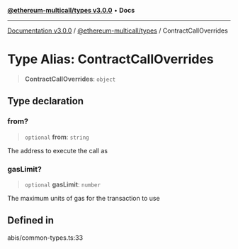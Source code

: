 [**@ethereum-multicall/types v3.0.0**](../README.md) • **Docs**

***

[Documentation v3.0.0](../../../packages.md) / [@ethereum-multicall/types](../README.md) / ContractCallOverrides

# Type Alias: ContractCallOverrides

> **ContractCallOverrides**: `object`

## Type declaration

### from?

> `optional` **from**: `string`

The address to execute the call as

### gasLimit?

> `optional` **gasLimit**: `number`

The maximum units of gas for the transaction to use

## Defined in

abis/common-types.ts:33
